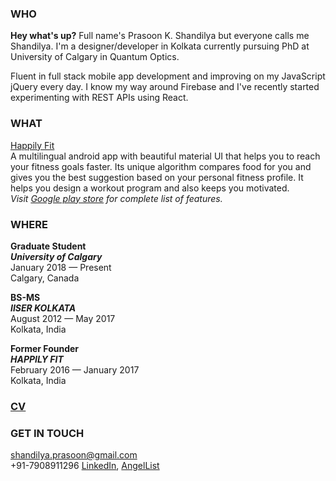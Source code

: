 [//]: # (This may be the most platform independent comment)

<!---
your comment goes here
and here

You can use the [editor on GitHub](https://github.com/PrasoonShandilya/prasoonshandilya.github.io/edit/master/index.md) to maintain and preview the content for your website in Markdown files.
-->

### WHO

**Hey what's up?** Full name's Prasoon K. Shandilya but everyone calls me Shandilya. I'm a designer/developer in Kolkata currently pursuing PhD at University of Calgary in Quantum Optics.

Fluent in full stack mobile app development and improving on my JavaScript jQuery every day. I know my way around Firebase and I've recently started experimenting with REST APIs using React.


### WHAT

[Happily Fit](https://play.google.com/store/apps/details?id=com.apphappily.happilyfit)  
A multilingual android app with beautiful material UI that helps you to reach your fitness goals faster. Its unique algorithm compares food for you and gives you the best suggestion based on your personal fitness profile. It helps you design a workout program and also keeps you motivated.  
*Visit [Google play store](https://play.google.com/store/apps/details?id=com.apphappily.happilyfit) for complete list of features.*

### WHERE

**Graduate Student**  
***University of Calgary***  
January 2018 — Present  
Calgary, Canada  

**BS-MS**  
***IISER KOLKATA***  
August 2012 — May 2017  
Kolkata, India  

**Former Founder**  
***HAPPILY FIT***  
February 2016 — January 2017  
Kolkata, India  

### [CV](https://github.com/PrasoonShandilya/prasoonshandilya.github.io/files/752107/startupcv.pdf)

### GET IN TOUCH

shandilya.prasoon@gmail.com  
+91-7908911296
[LinkedIn](https://in.linkedin.com/in/prasoonshandilya), [AngelList](https://angel.co/prasoon-shandilya)
